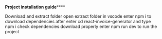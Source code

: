 **********Project installation guide**************

Download and extract folder
open extract folder in vscode 
enter npm i to download dependencies
after enter cd react-invoice-generator and type npm i 
check dependencies download properly
enter npm run dev to run the project
